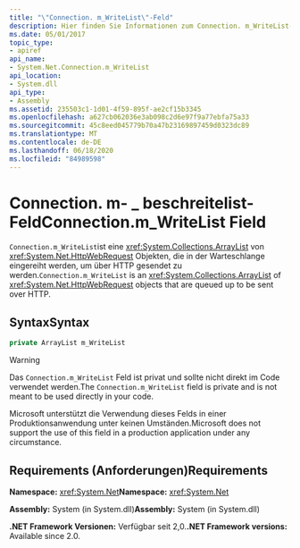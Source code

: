 ```yaml
---
title: "\"Connection. m_WriteList\"-Feld"
description: Hier finden Sie Informationen zum Connection. m_WriteList-Feld in .net. In diesem ArrayList-Feld sind HttpWebRequest-Objekte, die über HTTP gesendet werden, in die Warteschlange eingereiht.
ms.date: 05/01/2017
topic_type:
- apiref
api_name:
- System.Net.Connection.m_WriteList
api_location:
- System.dll
api_type:
- Assembly
ms.assetid: 235503c1-1d01-4f59-895f-ae2cf15b3345
ms.openlocfilehash: a627cb062036e3ab098c2d6e97f9a77ebfa75a33
ms.sourcegitcommit: 45c8eed045779b70a47b23169897459d0323dc89
ms.translationtype: MT
ms.contentlocale: de-DE
ms.lasthandoff: 06/18/2020
ms.locfileid: "84989598"
---
```

# <a name="connectionm_writelist-field"></a><span data-ttu-id="5390b-104">Connection. m- \_ beschreitelist-Feld</span><span class="sxs-lookup"><span data-stu-id="5390b-104">Connection.m\_WriteList Field</span></span>

<span data-ttu-id="5390b-105">`Connection.m_WriteList`ist eine <xref:System.Collections.ArrayList> von <xref:System.Net.HttpWebRequest> Objekten, die in der Warteschlange eingereiht werden, um über HTTP gesendet zu werden.</span><span class="sxs-lookup"><span data-stu-id="5390b-105">`Connection.m_WriteList` is an <xref:System.Collections.ArrayList> of <xref:System.Net.HttpWebRequest> objects that are queued up to be sent over HTTP.</span></span>

## <a name="syntax"></a><span data-ttu-id="5390b-106">Syntax</span><span class="sxs-lookup"><span data-stu-id="5390b-106">Syntax</span></span>
  
```csharp  
private ArrayList m_WriteList
```

> [!WARNING]
> <span data-ttu-id="5390b-107">Das `Connection.m_WriteList` Feld ist privat und sollte nicht direkt im Code verwendet werden.</span><span class="sxs-lookup"><span data-stu-id="5390b-107">The `Connection.m_WriteList` field is private and is not meant to be used directly in your code.</span></span>
>
> <span data-ttu-id="5390b-108">Microsoft unterstützt die Verwendung dieses Felds in einer Produktionsanwendung unter keinen Umständen.</span><span class="sxs-lookup"><span data-stu-id="5390b-108">Microsoft does not support the use of this field in a production application under any circumstance.</span></span>

## <a name="requirements"></a><span data-ttu-id="5390b-109">Requirements (Anforderungen)</span><span class="sxs-lookup"><span data-stu-id="5390b-109">Requirements</span></span>

<span data-ttu-id="5390b-110">**Namespace:** <xref:System.Net></span><span class="sxs-lookup"><span data-stu-id="5390b-110">**Namespace:** <xref:System.Net></span></span>

<span data-ttu-id="5390b-111">**Assembly:** System (in System.dll)</span><span class="sxs-lookup"><span data-stu-id="5390b-111">**Assembly:** System (in System.dll)</span></span>

<span data-ttu-id="5390b-112">**.NET Framework Versionen:** Verfügbar seit 2,0.</span><span class="sxs-lookup"><span data-stu-id="5390b-112">**.NET Framework versions:** Available since 2.0.</span></span>
